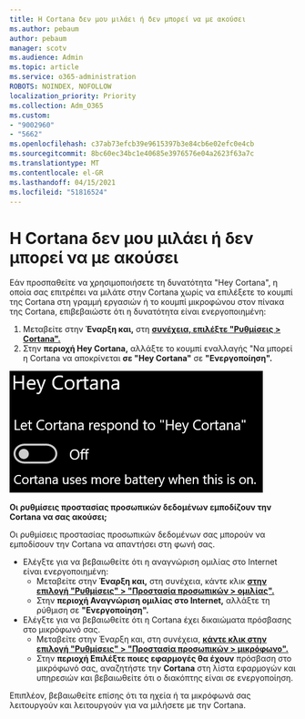 ```yaml
---
title: Η Cortana δεν μου μιλάει ή δεν μπορεί να με ακούσει
ms.author: pebaum
author: pebaum
manager: scotv
ms.audience: Admin
ms.topic: article
ms.service: o365-administration
ROBOTS: NOINDEX, NOFOLLOW
localization_priority: Priority
ms.collection: Adm_O365
ms.custom:
- "9002960"
- "5662"
ms.openlocfilehash: c37ab73efcb39e9615397b3e84cb6e02efc0e4cb
ms.sourcegitcommit: 8bc60ec34bc1e40685e3976576e04a2623f63a7c
ms.translationtype: MT
ms.contentlocale: el-GR
ms.lasthandoff: 04/15/2021
ms.locfileid: "51816524"
---
```

# <a name="cortana-doesnt-talk-to-me-or-cant-hear-me"></a>Η Cortana δεν μου μιλάει ή δεν μπορεί να με ακούσει

Εάν προσπαθείτε να χρησιμοποιήσετε τη δυνατότητα "Hey Cortana", η οποία σας επιτρέπει να μιλάτε στην Cortana χωρίς να επιλέξετε το κουμπί της Cortana στη γραμμή εργασιών ή το κουμπί μικροφώνου στον πίνακα της Cortana, επιβεβαιώστε ότι η δυνατότητα είναι ενεργοποιημένη:

1. Μεταβείτε στην **Έναρξη και,** στη **[συνέχεια, επιλέξτε "Ρυθμίσεις > Cortana".](ms-settings:cortana?activationSource=GetHelp)**
2. Στην **περιοχή Hey Cortana,** αλλάξτε το κουμπί εναλλαγής "Να μπορεί η Cortana να αποκρίνεται **σε "Hey Cortana"** σε **"Ενεργοποίηση".**

![Hey Cortana](media/hey-cortana.png)

**Οι ρυθμίσεις προστασίας προσωπικών δεδομένων εμποδίζουν την Cortana να σας ακούσει;**

Οι ρυθμίσεις προστασίας προσωπικών δεδομένων σας μπορούν να εμποδίσουν την Cortana να απαντήσει στη φωνή σας.
- Ελέγξτε για να βεβαιωθείτε ότι η αναγνώριση ομιλίας στο Internet είναι ενεργοποιημένη:
    - Μεταβείτε στην **Έναρξη και,** στη συνέχεια, κάντε κλικ **[στην επιλογή "Ρυθμίσεις" > "Προστασία προσωπικών > ομιλίας".](ms-settings:privacy-speech?activationSource=GetHelp)**
    - Στην **περιοχή Αναγνώριση ομιλίας στο Internet,** αλλάξτε τη ρύθμιση σε **"Ενεργοποίηση".**
- Ελέγξτε για να βεβαιωθείτε ότι η Cortana έχει δικαιώματα πρόσβασης στο μικρόφωνό σας. 
    - Μεταβείτε στην Έναρξη και, στη συνέχεια, **[κάντε κλικ στην επιλογή "Ρυθμίσεις" > "Προστασία προσωπικών > μικρόφωνο".](ms-settings:privacy-microphone?activationSource=GetHelp)**
    - Στην **περιοχή Επιλέξτε ποιες εφαρμογές θα έχουν** πρόσβαση στο μικρόφωνό σας, αναζητήστε την **Cortana** στη λίστα εφαρμογών και υπηρεσιών και βεβαιωθείτε ότι ο διακόπτης είναι σε ενεργοποίηση. 

Επιπλέον, βεβαιωθείτε επίσης ότι τα ηχεία ή τα μικρόφωνά σας λειτουργούν και λειτουργούν για να μιλήσετε με την Cortana.
